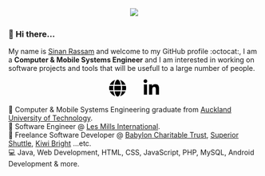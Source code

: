 <div align="center">
  <a href="https://sinanrassam.github.io">
    <img src="https://raw.githubusercontent.com/sinanrassam/sinanrassam/dev/assets/banner.gif">
  </a>
</div>

### 👋 Hi there...

My name is [Sinan Rassam](https://sinanrassam.github.io) and welcome to my GitHub profile :octocat:, I am a **Computer & Mobile Systems Engineer** and I am interested in working on software projects and tools that will be usefull to a large number of people.

<p align="center">
  <a href="https://sinanrassam.github.io" target="_blank"><img height="35" src="https://raw.githubusercontent.com/sinanrassam/sinanrassam/master/assets/globe.svg"></a>&nbsp;&nbsp;&nbsp;&nbsp;&nbsp;&nbsp;&nbsp;&nbsp;
  <a href="https://www.linkedin.com/in/sinanrassam/" target="_blank"><img height="35" src="https://raw.githubusercontent.com/sinanrassam/sinanrassam/master/assets/linkedin.svg"></a>
</p>

📖 Computer & Mobile Systems Engineering graduate from [Auckland University of Technology](https://aut.ac.nz).<br />
💼 Software Engineer @ [Les Mills International](https://www.lesmills.com/).<br />
💼 Freelance Software Developer @ [Babylon Charitable Trust](https://babylon.org.nz/), [Superior Shuttle](https://superiorshuttle.co.nz/), [Kiwi Bright](https://brighthousewash.co.nz/) ...etc.<br />
💻 Java, Web Development, HTML, CSS, JavaScript, PHP, MySQL, Android Development & more.<br />

<!--
**sinanrassam/sinanrassam** is a ✨ _special_ ✨ repository because its `README.md` (this file) appears on your GitHub profile.

Here are some ideas to get you started:

- 🔭 I’m currently working on ...
- 🌱 I’m currently learning ...
- 👯 I’m looking to collaborate on ...
- 🤔 I’m looking for help with ...
- 💬 Ask me about ...
- 📫 How to reach me: ...
- 😄 Pronouns: ...
- ⚡ Fun fact: ...
-->
